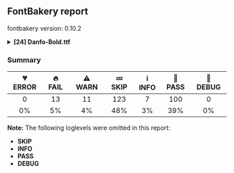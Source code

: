 ## FontBakery report

fontbakery version: 0.10.2

<details><summary><b>[24] Danfo-Bold.ttf</b></summary><div><details><summary>🔥 <b>FAIL:</b> Checking OS/2 fsType does not impose restrictions. (<a href="https://font-bakery.readthedocs.io/en/stable/fontbakery/profiles/googlefonts.html#com.google.fonts/check/fstype">com.google.fonts/check/fstype</a>)</summary><div>


* 🔥 **FAIL** In this font fsType is set to 8 meaning that:
The font may be embedded but must only be installed temporarily on other systems.

No such DRM restrictions can be enabled on the Google Fonts collection, so the fsType field must be set to zero (Installable Embedding) instead. [code: drm]
</div></details><details><summary>🔥 <b>FAIL:</b> Check Google Fonts glyph coverage. (<a href="https://font-bakery.readthedocs.io/en/stable/fontbakery/profiles/googlefonts.html#com.google.fonts/check/glyph_coverage">com.google.fonts/check/glyph_coverage</a>)</summary><div>


* 🔥 **FAIL** Missing required codepoints:

	- 0x0100 (LATIN CAPITAL LETTER A WITH MACRON)


	- 0x0112 (LATIN CAPITAL LETTER E WITH MACRON)


	- 0x012A (LATIN CAPITAL LETTER I WITH MACRON)


	- 0x014C (LATIN CAPITAL LETTER O WITH MACRON)


	- 0x016A (LATIN CAPITAL LETTER U WITH MACRON)


	- 0x0101 (LATIN SMALL LETTER A WITH MACRON)


	- 0x0113 (LATIN SMALL LETTER E WITH MACRON)


	- 0x012B (LATIN SMALL LETTER I WITH MACRON)


	- 0x014D (LATIN SMALL LETTER O WITH MACRON)


	- 0x016B (LATIN SMALL LETTER U WITH MACRON)
 [code: missing-codepoints]
</div></details><details><summary>🔥 <b>FAIL:</b> Check the OS/2 usWeightClass is appropriate for the font's best SubFamily name. (<a href="https://font-bakery.readthedocs.io/en/stable/fontbakery/profiles/googlefonts.html#com.google.fonts/check/usweightclass">com.google.fonts/check/usweightclass</a>)</summary><div>


* 🔥 **FAIL** Best SubFamily name is 'Bold'. Expected OS/2 usWeightClass is 700, got 400. [code: bad-value]
</div></details><details><summary>🔥 <b>FAIL:</b> Check font names are correct (<a href="https://font-bakery.readthedocs.io/en/stable/fontbakery/profiles/googlefonts.html#com.google.fonts/check/font_names">com.google.fonts/check/font_names</a>)</summary><div>


* 🔥 **FAIL** Font names are incorrect:

| nameID | current | expected |
| :--- | :--- | :--- |
| Family Name | **Danfo Bold** | **Danfo** |
| Subfamily Name | **Regular** | **Bold** |
| Full Name | Danfo Bold | Danfo Bold |
| Postscript Name | Danfo-Bold | Danfo-Bold |
| Typographic Family Name | **Danfo** | **N/A** |
| Typographic Subfamily Name | **Bold** | **N/A** | [code: bad-names]
</div></details><details><summary>🔥 <b>FAIL:</b> Check font follows the Google Fonts vertical metric schema (<a href="https://font-bakery.readthedocs.io/en/stable/fontbakery/profiles/googlefonts.html#com.google.fonts/check/vertical_metrics">com.google.fonts/check/vertical_metrics</a>)</summary><div>


* 🔥 **FAIL** OS/2.sTypoLineGap is "200" it should be 0 [code: bad-OS/2.sTypoLineGap]
</div></details><details><summary>🔥 <b>FAIL:</b> Checking OS/2 usWinAscent & usWinDescent. (<a href="https://font-bakery.readthedocs.io/en/stable/fontbakery/profiles/universal.html#com.google.fonts/check/family/win_ascent_and_descent">com.google.fonts/check/family/win_ascent_and_descent</a>)</summary><div>


* 🔥 **FAIL** OS/2.usWinAscent value should be equal or greater than 1194, but got 1100 instead [code: ascent]
* 🔥 **FAIL** OS/2.usWinDescent value should be equal or greater than 917, but got 100 instead [code: descent]
</div></details><details><summary>🔥 <b>FAIL:</b> Checking OS/2 Metrics match hhea Metrics. (<a href="https://font-bakery.readthedocs.io/en/stable/fontbakery/profiles/universal.html#com.google.fonts/check/os2_metrics_match_hhea">com.google.fonts/check/os2_metrics_match_hhea</a>)</summary><div>


* 🔥 **FAIL** OS/2 sTypoAscender (900) and hhea ascent (1100) must be equal. [code: ascender]
</div></details><details><summary>🔥 <b>FAIL:</b> Do we have the latest version of FontBakery installed? (<a href="https://font-bakery.readthedocs.io/en/stable/fontbakery/profiles/universal.html#com.google.fonts/check/fontbakery_version">com.google.fonts/check/fontbakery_version</a>)</summary><div>


* 🔥 **FAIL** Current FontBakery version is 0.10.2, while a newer 0.10.4 is already available. Please upgrade it with 'pip install -U fontbakery' [code: outdated-fontbakery]
</div></details><details><summary>🔥 <b>FAIL:</b> Font contains '.notdef' as its first glyph? (<a href="https://font-bakery.readthedocs.io/en/stable/fontbakery/profiles/universal.html#com.google.fonts/check/mandatory_glyphs">com.google.fonts/check/mandatory_glyphs</a>)</summary><div>


* 🔥 **FAIL** The '.notdef' glyph should contain a drawing, but it is blank. [code: notdef-is-blank]
</div></details><details><summary>🔥 <b>FAIL:</b> Check if each glyph has the recommended amount of contours. (<a href="https://font-bakery.readthedocs.io/en/stable/fontbakery/profiles/universal.html#com.google.fonts/check/contour_count">com.google.fonts/check/contour_count</a>)</summary><div>


* 🔥 **FAIL** The following glyphs have no contours even though they were expected to have some:

	- Glyph name: dollar	Expected: 1, 3 or 5

	- Glyph name: percent	Expected: 5

	- Glyph name: ampersand	Expected: 1, 2 or 3

	- Glyph name: plus	Expected: 1

	- Glyph name: less	Expected: 1

	- Glyph name: equal	Expected: 2

	- Glyph name: greater	Expected: 1

	- Glyph name: at	Expected: 2

	- Glyph name: asciicircum	Expected: 1

	- Glyph name: k	Expected: 1 or 2

	- Glyph name: n	Expected: 1

	- Glyph name: p	Expected: 2

	- Glyph name: q	Expected: 2

	- Glyph name: bar	Expected: 1

	- Glyph name: asciitilde	Expected: 1

	- Glyph name: cent	Expected: 1 or 2

	- Glyph name: sterling	Expected: 1 or 2

	- Glyph name: yen	Expected: 1 or 2

	- Glyph name: section	Expected: 2

	- Glyph name: copyright	Expected: 3

	- Glyph name: registered	Expected: 3 or 4

	- Glyph name: degree	Expected: 2

	- Glyph name: paragraph	Expected: 1, 2 or 3

	- Glyph name: AE	Expected: 2

	- Glyph name: Eth	Expected: 2

	- Glyph name: multiply	Expected: 1

	- Glyph name: Oslash	Expected: 2 or 3

	- Glyph name: Thorn	Expected: 1 or 2

	- Glyph name: germandbls	Expected: 1

	- Glyph name: ae	Expected: 3

	- Glyph name: eth	Expected: 2

	- Glyph name: divide	Expected: 3

	- Glyph name: oslash	Expected: 3

	- Glyph name: thorn	Expected: 2

	- Glyph name: Dcroat	Expected: 2

	- Glyph name: dcroat	Expected: 2

	- Glyph name: Hbar	Expected: 2

	- Glyph name: hbar	Expected: 1

	- Glyph name: Lslash	Expected: 1

	- Glyph name: lslash	Expected: 1

	- Glyph name: Eng	Expected: 1

	- Glyph name: eng	Expected: 1

	- Glyph name: OE	Expected: 2

	- Glyph name: oe	Expected: 3

	- Glyph name: uni0180	Expected: 2

	- Glyph name: uni0181	Expected: 3

	- Glyph name: uni0186	Expected: 1

	- Glyph name: uni0187	Expected: 1

	- Glyph name: uni0188	Expected: 1

	- Glyph name: Dtail	Expected: 2

	- Glyph name: uni018A	Expected: 2

	- Glyph name: uni018E	Expected: 1

	- Glyph name: uni018F	Expected: 2

	- Glyph name: uni0190	Expected: 1

	- Glyph name: uni0191	Expected: 1

	- Glyph name: florin	Expected: 1

	- Glyph name: uni0193	Expected: 1

	- Glyph name: Gammalatin	Expected: 2

	- Glyph name: Iotalatin	Expected: 1

	- Glyph name: uni0197	Expected: 1

	- Glyph name: uni0198	Expected: 1

	- Glyph name: uni0199	Expected: 1

	- Glyph name: uni019A	Expected: 1

	- Glyph name: uni019B	Expected: 1

	- Glyph name: uni019D	Expected: 1

	- Glyph name: uni019E	Expected: 1

	- Glyph name: uni019F	Expected: 3

	- Glyph name: uni01A4	Expected: 2

	- Glyph name: uni01A5	Expected: 2

	- Glyph name: uni01A9	Expected: 1

	- Glyph name: uni01AC	Expected: 1

	- Glyph name: uni01AD	Expected: 1

	- Glyph name: uni01AE	Expected: 1

	- Glyph name: Upsilonlatin	Expected: 1

	- Glyph name: uni01B2	Expected: 1

	- Glyph name: uni01B3	Expected: 1

	- Glyph name: uni01B4	Expected: 1

	- Glyph name: uni01B5	Expected: 1

	- Glyph name: uni01B6	Expected: 1

	- Glyph name: uni01B7	Expected: 1

	- Glyph name: uni01B8	Expected: 1

	- Glyph name: uni01B9	Expected: 1

	- Glyph name: uni01C0	Expected: 1

	- Glyph name: uni01C1	Expected: 2

	- Glyph name: uni01C2	Expected: 1

	- Glyph name: uni01C3	Expected: 2

	- Glyph name: uni01DD	Expected: 2

	- Glyph name: uni01E4	Expected: 1

	- Glyph name: uni01E5	Expected: 2

	- Glyph name: uni0220	Expected: 1

	- Glyph name: uni0222	Expected: 2

	- Glyph name: uni0223	Expected: 2

	- Glyph name: uni0237	Expected: 1

	- Glyph name: uni023A	Expected: 3

	- Glyph name: uni023B	Expected: 2

	- Glyph name: uni023C	Expected: 2

	- Glyph name: uni023D	Expected: 1

	- Glyph name: uni023E	Expected: 2

	- Glyph name: uni0241	Expected: 1

	- Glyph name: uni0242	Expected: 1

	- Glyph name: uni0243	Expected: 3

	- Glyph name: uni0244	Expected: 2

	- Glyph name: uni0245	Expected: 1

	- Glyph name: uni0246	Expected: 3

	- Glyph name: uni0247	Expected: 4

	- Glyph name: uni0248	Expected: 1

	- Glyph name: uni0249	Expected: 2

	- Glyph name: uni024A	Expected: 2

	- Glyph name: uni024B	Expected: 2

	- Glyph name: uni024C	Expected: 2

	- Glyph name: uni024D	Expected: 1

	- Glyph name: uni024E	Expected: 2

	- Glyph name: uni024F	Expected: 2

	- Glyph name: uni0251	Expected: 2

	- Glyph name: uni0259	Expected: 2

	- Glyph name: uni0272	Expected: 1

	- Glyph name: uni0292	Expected: 1

	- Glyph name: uni02BB	Expected: 1

	- Glyph name: uni02BE	Expected: 1

	- Glyph name: uni02BF	Expected: 1

	- Glyph name: uni02CA	Expected: 1

	- Glyph name: uni02CB	Expected: 1

	- Glyph name: hookabovecomb	Expected: 1

	- Glyph name: uni031B	Expected: 1

	- Glyph name: uni1E2A	Expected: 2

	- Glyph name: uni1E2B	Expected: 2

	- Glyph name: uni1E9E	Expected: 1

	- Glyph name: uni207F	Expected: 1

	- Glyph name: Euro	Expected: 1 or 2

	- Glyph name: uni20AD	Expected: 1

	- Glyph name: minus	Expected: 1

	- Glyph name: uniA78B	Expected: 1

	- Glyph name: uniA78C	Expected: 1

	- Glyph name: AE	Expected: 2

	- Glyph name: Dcroat	Expected: 2

	- Glyph name: Eng	Expected: 1

	- Glyph name: Eth	Expected: 2

	- Glyph name: Euro	Expected: 1 or 2

	- Glyph name: Hbar	Expected: 2

	- Glyph name: Lslash	Expected: 1

	- Glyph name: OE	Expected: 2

	- Glyph name: Oslash	Expected: 2 or 3

	- Glyph name: Thorn	Expected: 1 or 2

	- Glyph name: ae	Expected: 3

	- Glyph name: ampersand	Expected: 1, 2 or 3

	- Glyph name: asciicircum	Expected: 1

	- Glyph name: asciitilde	Expected: 1

	- Glyph name: at	Expected: 2

	- Glyph name: bar	Expected: 1

	- Glyph name: cent	Expected: 1 or 2

	- Glyph name: copyright	Expected: 3

	- Glyph name: dcroat	Expected: 2

	- Glyph name: degree	Expected: 2

	- Glyph name: divide	Expected: 3

	- Glyph name: dollar	Expected: 1, 3 or 5

	- Glyph name: eng	Expected: 1

	- Glyph name: equal	Expected: 2

	- Glyph name: eth	Expected: 2

	- Glyph name: germandbls	Expected: 1

	- Glyph name: greater	Expected: 1

	- Glyph name: hbar	Expected: 1

	- Glyph name: k	Expected: 1 or 2

	- Glyph name: less	Expected: 1

	- Glyph name: lslash	Expected: 1

	- Glyph name: minus	Expected: 1

	- Glyph name: multiply	Expected: 1

	- Glyph name: n	Expected: 1

	- Glyph name: oe	Expected: 3

	- Glyph name: oslash	Expected: 3

	- Glyph name: p	Expected: 2

	- Glyph name: paragraph	Expected: 1, 2 or 3

	- Glyph name: percent	Expected: 5

	- Glyph name: plus	Expected: 1

	- Glyph name: q	Expected: 2

	- Glyph name: registered	Expected: 3 or 4

	- Glyph name: section	Expected: 2

	- Glyph name: sterling	Expected: 1 or 2

	- Glyph name: thorn	Expected: 2

	- Glyph name: uni0180	Expected: 2

	- Glyph name: uni0181	Expected: 3

	- Glyph name: uni0186	Expected: 1

	- Glyph name: uni0187	Expected: 1

	- Glyph name: uni0188	Expected: 1

	- Glyph name: uni018A	Expected: 2

	- Glyph name: uni018E	Expected: 1

	- Glyph name: uni018F	Expected: 2

	- Glyph name: uni0190	Expected: 1

	- Glyph name: uni0191	Expected: 1

	- Glyph name: uni0193	Expected: 1

	- Glyph name: uni0197	Expected: 1

	- Glyph name: uni0198	Expected: 1

	- Glyph name: uni0199	Expected: 1

	- Glyph name: uni019A	Expected: 1

	- Glyph name: uni019B	Expected: 1

	- Glyph name: uni019D	Expected: 1

	- Glyph name: uni019E	Expected: 1

	- Glyph name: uni019F	Expected: 3

	- Glyph name: uni01A4	Expected: 2

	- Glyph name: uni01A5	Expected: 2

	- Glyph name: uni01A9	Expected: 1

	- Glyph name: uni01AC	Expected: 1

	- Glyph name: uni01AD	Expected: 1

	- Glyph name: uni01AE	Expected: 1

	- Glyph name: uni01B2	Expected: 1

	- Glyph name: uni01B3	Expected: 1

	- Glyph name: uni01B4	Expected: 1

	- Glyph name: uni01B5	Expected: 1

	- Glyph name: uni01B6	Expected: 1

	- Glyph name: uni01B7	Expected: 1

	- Glyph name: uni01B8	Expected: 1

	- Glyph name: uni01B9	Expected: 1

	- Glyph name: uni01C0	Expected: 1

	- Glyph name: uni01C1	Expected: 2

	- Glyph name: uni01C2	Expected: 1

	- Glyph name: uni01C3	Expected: 2

	- Glyph name: uni01DD	Expected: 2

	- Glyph name: uni01E4	Expected: 1

	- Glyph name: uni01E5	Expected: 2

	- Glyph name: uni0220	Expected: 1

	- Glyph name: uni0222	Expected: 2

	- Glyph name: uni0223	Expected: 2

	- Glyph name: uni0237	Expected: 1

	- Glyph name: uni023A	Expected: 3

	- Glyph name: uni023B	Expected: 2

	- Glyph name: uni023C	Expected: 2

	- Glyph name: uni023D	Expected: 1

	- Glyph name: uni023E	Expected: 2

	- Glyph name: uni0241	Expected: 1

	- Glyph name: uni0242	Expected: 1

	- Glyph name: uni0243	Expected: 3

	- Glyph name: uni0244	Expected: 2

	- Glyph name: uni0245	Expected: 1

	- Glyph name: uni0246	Expected: 3

	- Glyph name: uni0247	Expected: 4

	- Glyph name: uni0248	Expected: 1

	- Glyph name: uni0249	Expected: 2

	- Glyph name: uni024A	Expected: 2

	- Glyph name: uni024B	Expected: 2

	- Glyph name: uni024C	Expected: 2

	- Glyph name: uni024D	Expected: 1

	- Glyph name: uni024E	Expected: 2

	- Glyph name: uni024F	Expected: 2

	- Glyph name: uni0251	Expected: 2

	- Glyph name: uni0259	Expected: 2

	- Glyph name: uni0272	Expected: 1

	- Glyph name: uni0292	Expected: 1

	- Glyph name: uni02BB	Expected: 1

	- Glyph name: uni02BE	Expected: 1

	- Glyph name: uni02BF	Expected: 1

	- Glyph name: uni02CA	Expected: 1

	- Glyph name: uni02CB	Expected: 1

	- Glyph name: uni031B	Expected: 1

	- Glyph name: uni1E2A	Expected: 2

	- Glyph name: uni1E2B	Expected: 2

	- Glyph name: uni1E9E	Expected: 1

	- Glyph name: uni20AD	Expected: 1

	- Glyph name: uniA78B	Expected: 1

	- Glyph name: uniA78C	Expected: 1

	- Glyph name: yen	Expected: 1 or 2
 [code: no-contour]
* ⚠ **WARN** This check inspects the glyph outlines and detects the total number of contours in each of them. The expected values are infered from the typical ammounts of contours observed in a large collection of reference font families. The divergences listed below may simply indicate a significantly different design on some of your glyphs. On the other hand, some of these may flag actual bugs in the font such as glyphs mapped to an incorrect codepoint. Please consider reviewing the design and codepoint assignment of these to make sure they are correct.

The following glyphs do not have the recommended number of contours:

	- Glyph name: b	Contours detected: 3	Expected: 2

	- Glyph name: e	Contours detected: 1	Expected: 2

	- Glyph name: g	Contours detected: 1	Expected: 2 or 3

	- Glyph name: j	Contours detected: 1	Expected: 2

	- Glyph name: r	Contours detected: 2	Expected: 1

	- Glyph name: egrave	Contours detected: 2	Expected: 3

	- Glyph name: eacute	Contours detected: 2	Expected: 3

	- Glyph name: ecircumflex	Contours detected: 2	Expected: 3

	- Glyph name: edieresis	Contours detected: 3	Expected: 4

	- Glyph name: ntilde	Contours detected: 1	Expected: 2

	- Glyph name: aogonek	Contours detected: 3	Expected: 2

	- Glyph name: edotaccent	Contours detected: 2	Expected: 3

	- Glyph name: ecaron	Contours detected: 2	Expected: 3

	- Glyph name: gbreve	Contours detected: 2	Expected: 3 or 4

	- Glyph name: gdotaccent	Contours detected: 2	Expected: 3 or 4

	- Glyph name: uni0123	Contours detected: 2	Expected: 3 or 4

	- Glyph name: uni0137	Contours detected: 1	Expected: 2 or 3

	- Glyph name: nacute	Contours detected: 1	Expected: 2

	- Glyph name: uni0146	Contours detected: 1	Expected: 2

	- Glyph name: ncaron	Contours detected: 1	Expected: 2

	- Glyph name: racute	Contours detected: 3	Expected: 2

	- Glyph name: uni0157	Contours detected: 3	Expected: 2

	- Glyph name: rcaron	Contours detected: 3	Expected: 2

	- Glyph name: Uogonek	Contours detected: 2	Expected: 1

	- Glyph name: uogonek	Contours detected: 2	Expected: 1

	- Glyph name: gcaron	Contours detected: 2	Expected: 3 or 4

	- Glyph name: uni01E9	Contours detected: 1	Expected: 2

	- Glyph name: uni01EA	Contours detected: 3	Expected: 2

	- Glyph name: uni01EB	Contours detected: 3	Expected: 2

	- Glyph name: uni01EC	Contours detected: 4	Expected: 3

	- Glyph name: uni01ED	Contours detected: 4	Expected: 3

	- Glyph name: uni01EE	Contours detected: 1	Expected: 2

	- Glyph name: uni01EF	Contours detected: 1	Expected: 2

	- Glyph name: uni01F5	Contours detected: 2	Expected: 3

	- Glyph name: uni01F9	Contours detected: 1	Expected: 2

	- Glyph name: Oslashacute	Contours detected: 1	Expected: 4

	- Glyph name: oslashacute	Contours detected: 1	Expected: 4

	- Glyph name: uni0205	Contours detected: 3	Expected: 4

	- Glyph name: uni0207	Contours detected: 2	Expected: 3

	- Glyph name: uni0211	Contours detected: 4	Expected: 3

	- Glyph name: uni0213	Contours detected: 3	Expected: 2

	- Glyph name: uni0228	Contours detected: 2	Expected: 1

	- Glyph name: uni1E03	Contours detected: 4	Expected: 3

	- Glyph name: uni1E08	Contours detected: 3	Expected: 2

	- Glyph name: uni1E09	Contours detected: 3	Expected: 2

	- Glyph name: uni1E15	Contours detected: 3	Expected: 4

	- Glyph name: uni1E16	Contours detected: 1	Expected: 3

	- Glyph name: uni1E17	Contours detected: 1	Expected: 4

	- Glyph name: uni1E1C	Contours detected: 3	Expected: 2

	- Glyph name: uni1E21	Contours detected: 2	Expected: 3 or 4

	- Glyph name: uni1E45	Contours detected: 1	Expected: 2

	- Glyph name: uni1E47	Contours detected: 1	Expected: 2

	- Glyph name: nmacronbelow	Contours detected: 1	Expected: 2

	- Glyph name: uni1E52	Contours detected: 3	Expected: 4

	- Glyph name: uni1E53	Contours detected: 2	Expected: 4

	- Glyph name: uni1E57	Contours detected: 1	Expected: 3

	- Glyph name: uni1E5B	Contours detected: 3	Expected: 2

	- Glyph name: uni1E5D	Contours detected: 4	Expected: 3

	- Glyph name: rmacronbelow	Contours detected: 3	Expected: 2

	- Glyph name: uni1EA2	Contours detected: 2	Expected: 3

	- Glyph name: uni1EA3	Contours detected: 2	Expected: 3

	- Glyph name: uni1EA8	Contours detected: 3	Expected: 4

	- Glyph name: uni1EA9	Contours detected: 3	Expected: 4

	- Glyph name: uni1EB2	Contours detected: 3	Expected: 4

	- Glyph name: uni1EB3	Contours detected: 3	Expected: 4

	- Glyph name: uni1EB9	Contours detected: 2	Expected: 3

	- Glyph name: uni1EBA	Contours detected: 1	Expected: 2

	- Glyph name: uni1EBB	Contours detected: 1	Expected: 3

	- Glyph name: uni1EBD	Contours detected: 2	Expected: 3

	- Glyph name: uni1EBF	Contours detected: 3	Expected: 4

	- Glyph name: uni1EC1	Contours detected: 3	Expected: 4

	- Glyph name: uni1EC2	Contours detected: 2	Expected: 3

	- Glyph name: uni1EC3	Contours detected: 2	Expected: 4

	- Glyph name: uni1EC5	Contours detected: 3	Expected: 4

	- Glyph name: uni1EC7	Contours detected: 3	Expected: 4

	- Glyph name: uni1EC8	Contours detected: 1	Expected: 2

	- Glyph name: uni1EC9	Contours detected: 1	Expected: 2

	- Glyph name: uni1ECE	Contours detected: 2	Expected: 3

	- Glyph name: uni1ECF	Contours detected: 2	Expected: 3

	- Glyph name: uni1ED4	Contours detected: 3	Expected: 4

	- Glyph name: uni1ED5	Contours detected: 3	Expected: 4

	- Glyph name: uni1EDE	Contours detected: 2	Expected: 3 or 4

	- Glyph name: uni1EDF	Contours detected: 2	Expected: 3

	- Glyph name: uni1EE6	Contours detected: 1	Expected: 2

	- Glyph name: uni1EE7	Contours detected: 1	Expected: 2

	- Glyph name: uni1EEC	Contours detected: 1	Expected: 2

	- Glyph name: uni1EED	Contours detected: 1	Expected: 2

	- Glyph name: uni1EF6	Contours detected: 1	Expected: 2

	- Glyph name: uni1EF7	Contours detected: 1	Expected: 2

	- Glyph name: Oslashacute	Contours detected: 1	Expected: 4

	- Glyph name: Uogonek	Contours detected: 2	Expected: 1

	- Glyph name: aogonek	Contours detected: 3	Expected: 2

	- Glyph name: b	Contours detected: 3	Expected: 2

	- Glyph name: e	Contours detected: 1	Expected: 2

	- Glyph name: eacute	Contours detected: 2	Expected: 3

	- Glyph name: ecaron	Contours detected: 2	Expected: 3

	- Glyph name: ecircumflex	Contours detected: 2	Expected: 3

	- Glyph name: edieresis	Contours detected: 3	Expected: 4

	- Glyph name: edotaccent	Contours detected: 2	Expected: 3

	- Glyph name: egrave	Contours detected: 2	Expected: 3

	- Glyph name: g	Contours detected: 1	Expected: 2 or 3

	- Glyph name: gbreve	Contours detected: 2	Expected: 3 or 4

	- Glyph name: gcaron	Contours detected: 2	Expected: 3 or 4

	- Glyph name: gdotaccent	Contours detected: 2	Expected: 3 or 4

	- Glyph name: j	Contours detected: 1	Expected: 2

	- Glyph name: nacute	Contours detected: 1	Expected: 2

	- Glyph name: ncaron	Contours detected: 1	Expected: 2

	- Glyph name: ntilde	Contours detected: 1	Expected: 2

	- Glyph name: oslashacute	Contours detected: 1	Expected: 4

	- Glyph name: r	Contours detected: 2	Expected: 1

	- Glyph name: racute	Contours detected: 3	Expected: 2

	- Glyph name: rcaron	Contours detected: 3	Expected: 2

	- Glyph name: uni0123	Contours detected: 2	Expected: 3 or 4

	- Glyph name: uni0137	Contours detected: 1	Expected: 2 or 3

	- Glyph name: uni0146	Contours detected: 1	Expected: 2

	- Glyph name: uni0157	Contours detected: 3	Expected: 2

	- Glyph name: uni01E9	Contours detected: 1	Expected: 2

	- Glyph name: uni01EC	Contours detected: 4	Expected: 3

	- Glyph name: uni01ED	Contours detected: 4	Expected: 3

	- Glyph name: uni01EE	Contours detected: 1	Expected: 2

	- Glyph name: uni01EF	Contours detected: 1	Expected: 2

	- Glyph name: uni01F9	Contours detected: 1	Expected: 2

	- Glyph name: uni0228	Contours detected: 2	Expected: 1

	- Glyph name: uni1E03	Contours detected: 4	Expected: 3

	- Glyph name: uni1E08	Contours detected: 3	Expected: 2

	- Glyph name: uni1E09	Contours detected: 3	Expected: 2

	- Glyph name: uni1E15	Contours detected: 3	Expected: 4

	- Glyph name: uni1E16	Contours detected: 1	Expected: 3

	- Glyph name: uni1E17	Contours detected: 1	Expected: 4

	- Glyph name: uni1E1C	Contours detected: 3	Expected: 2

	- Glyph name: uni1E21	Contours detected: 2	Expected: 3 or 4

	- Glyph name: uni1E45	Contours detected: 1	Expected: 2

	- Glyph name: uni1E47	Contours detected: 1	Expected: 2

	- Glyph name: uni1E52	Contours detected: 3	Expected: 4

	- Glyph name: uni1E53	Contours detected: 2	Expected: 4

	- Glyph name: uni1E57	Contours detected: 1	Expected: 3

	- Glyph name: uni1E5B	Contours detected: 3	Expected: 2

	- Glyph name: uni1E5D	Contours detected: 4	Expected: 3

	- Glyph name: uni1EA2	Contours detected: 2	Expected: 3

	- Glyph name: uni1EA3	Contours detected: 2	Expected: 3

	- Glyph name: uni1EA8	Contours detected: 3	Expected: 4

	- Glyph name: uni1EA9	Contours detected: 3	Expected: 4

	- Glyph name: uni1EB2	Contours detected: 3	Expected: 4

	- Glyph name: uni1EB3	Contours detected: 3	Expected: 4

	- Glyph name: uni1EB9	Contours detected: 2	Expected: 3

	- Glyph name: uni1EBA	Contours detected: 1	Expected: 2

	- Glyph name: uni1EBB	Contours detected: 1	Expected: 3

	- Glyph name: uni1EBD	Contours detected: 2	Expected: 3

	- Glyph name: uni1EBF	Contours detected: 3	Expected: 4

	- Glyph name: uni1EC1	Contours detected: 3	Expected: 4

	- Glyph name: uni1EC2	Contours detected: 2	Expected: 3

	- Glyph name: uni1EC3	Contours detected: 2	Expected: 4

	- Glyph name: uni1EC5	Contours detected: 3	Expected: 4

	- Glyph name: uni1EC7	Contours detected: 3	Expected: 4

	- Glyph name: uni1EC8	Contours detected: 1	Expected: 2

	- Glyph name: uni1EC9	Contours detected: 1	Expected: 2

	- Glyph name: uni1ECE	Contours detected: 2	Expected: 3

	- Glyph name: uni1ECF	Contours detected: 2	Expected: 3

	- Glyph name: uni1ED4	Contours detected: 3	Expected: 4

	- Glyph name: uni1ED5	Contours detected: 3	Expected: 4

	- Glyph name: uni1EDE	Contours detected: 2	Expected: 3 or 4

	- Glyph name: uni1EDF	Contours detected: 2	Expected: 3

	- Glyph name: uni1EE6	Contours detected: 1	Expected: 2

	- Glyph name: uni1EE7	Contours detected: 1	Expected: 2

	- Glyph name: uni1EEC	Contours detected: 1	Expected: 2

	- Glyph name: uni1EED	Contours detected: 1	Expected: 2

	- Glyph name: uni1EF6	Contours detected: 1	Expected: 2

	- Glyph name: uni1EF7	Contours detected: 1	Expected: 2

	- Glyph name: uogonek	Contours detected: 2	Expected: 1
 [code: contour-count]
</div></details><details><summary>🔥 <b>FAIL:</b> Checking head.macStyle value. (<a href="https://font-bakery.readthedocs.io/en/stable/fontbakery/profiles/head.html#com.google.fonts/check/mac_style">com.google.fonts/check/mac_style</a>)</summary><div>


* 🔥 **FAIL** head macStyle BOLD bit should be set. [code: bad-BOLD]
</div></details><details><summary>🔥 <b>FAIL:</b> Checking OS/2 fsSelection value. (<a href="https://font-bakery.readthedocs.io/en/stable/fontbakery/profiles/os2.html#com.google.fonts/check/fsselection">com.google.fonts/check/fsselection</a>)</summary><div>


* 🔥 **FAIL** OS/2 fsSelection REGULAR bit should be unset. [code: bad-REGULAR]
* 🔥 **FAIL** OS/2 fsSelection BOLD bit should be set. [code: bad-BOLD]
</div></details><details><summary>🔥 <b>FAIL:</b> Check glyphs do not have duplicate components which have the same x,y coordinates. (<a href="https://font-bakery.readthedocs.io/en/stable/fontbakery/profiles/glyf.html#com.google.fonts/check/glyf_non_transformed_duplicate_components">com.google.fonts/check/glyf_non_transformed_duplicate_components</a>)</summary><div>


* 🔥 **FAIL** The following glyphs have duplicate components which have the same x,y coordinates:
	* {'glyph': 'ellipsis', 'component': 'period', 'x': 0, 'y': 0}
	* {'glyph': 'ellipsis', 'component': 'period', 'x': 0, 'y': 0}
	* {'glyph': 'quotedblbase', 'component': 'comma', 'x': 0, 'y': 0}
	* {'glyph': 'quotedblright', 'component': 'quoteright', 'x': 0, 'y': 0} and {'glyph': 'guillemotleft', 'component': 'guilsinglleft', 'x': 0, 'y': 0} [code: found-duplicates]
</div></details><details><summary>⚠ <b>WARN:</b> Checking OS/2 achVendID. (<a href="https://font-bakery.readthedocs.io/en/stable/fontbakery/profiles/googlefonts.html#com.google.fonts/check/vendor_id">com.google.fonts/check/vendor_id</a>)</summary><div>


* ⚠ **WARN** OS/2 VendorID value 'NONE' is not yet recognized. If you registered it recently, then it's safe to ignore this warning message. Otherwise, you should set it to your own unique 4 character code, and register it with Microsoft at https://www.microsoft.com/typography/links/vendorlist.aspx
 [code: unknown]
</div></details><details><summary>⚠ <b>WARN:</b> Check for codepoints not covered by METADATA subsets. (<a href="https://font-bakery.readthedocs.io/en/stable/fontbakery/profiles/googlefonts.html#com.google.fonts/check/metadata/unreachable_subsetting">com.google.fonts/check/metadata/unreachable_subsetting</a>)</summary><div>


* ⚠ **WARN** The following codepoints supported by the font are not covered by
    any subsets defined in the font's metadata file, and will never
    be served. You can solve this by either manually adding additional
    subset declarations to METADATA.pb, or by editing the glyphset
    definitions.

 * U+02B0 MODIFIER LETTER SMALL H: not included in any glyphset definition
 * U+02B7 MODIFIER LETTER SMALL W: not included in any glyphset definition
 * U+02BE MODIFIER LETTER RIGHT HALF RING: not included in any glyphset definition
 * U+02BF MODIFIER LETTER LEFT HALF RING: not included in any glyphset definition
 * U+02C0 MODIFIER LETTER GLOTTAL STOP: not included in any glyphset definition
 * U+02C7 CARON: try adding one of: yi, canadian-aboriginal, tifinagh
 * U+02CA MODIFIER LETTER ACUTE ACCENT: not included in any glyphset definition
 * U+02CB MODIFIER LETTER GRAVE ACCENT: not included in any glyphset definition
 * U+02D7 MODIFIER LETTER MINUS SIGN: not included in any glyphset definition
 * U+02D8 BREVE: try adding one of: canadian-aboriginal, yi
 * U+02D9 DOT ABOVE: try adding one of: canadian-aboriginal, yi
 * U+02DB OGONEK: try adding one of: canadian-aboriginal, yi
 * U+02DD DOUBLE ACUTE ACCENT: not included in any glyphset definition
 * U+02EE MODIFIER LETTER DOUBLE APOSTROPHE: not included in any glyphset definition
 * U+0302 COMBINING CIRCUMFLEX ACCENT: try adding one of: math, tifinagh, coptic, cherokee
 * U+0306 COMBINING BREVE: try adding one of: old-permic, tifinagh
 * U+0307 COMBINING DOT ABOVE: try adding one of: canadian-aboriginal, malayalam, tifinagh, math, old-permic, coptic, tai-le, syriac
 * U+030A COMBINING RING ABOVE: try adding syriac
 * U+030B COMBINING DOUBLE ACUTE ACCENT: try adding one of: osage, cherokee
 * U+030C COMBINING CARON: try adding one of: tai-le, cherokee
 * U+030D COMBINING VERTICAL LINE ABOVE: not included in any glyphset definition
 * U+030F COMBINING DOUBLE GRAVE ACCENT: not included in any glyphset definition
 * U+0310 COMBINING CANDRABINDU: not included in any glyphset definition
 * U+0311 COMBINING INVERTED BREVE: try adding coptic
 * U+0312 COMBINING TURNED COMMA ABOVE: not included in any glyphset definition
 * U+0313 COMBINING COMMA ABOVE: try adding old-permic
 * U+031B COMBINING HORN: not included in any glyphset definition
 * U+0325 COMBINING RING BELOW: try adding syriac
 * U+0326 COMBINING COMMA BELOW: not included in any glyphset definition
 * U+0327 COMBINING CEDILLA: not included in any glyphset definition
 * U+0328 COMBINING OGONEK: not included in any glyphset definition
 * U+032D COMBINING CIRCUMFLEX ACCENT BELOW: try adding syriac
 * U+032F COMBINING INVERTED BREVE BELOW: not included in any glyphset definition
 * U+0330 COMBINING TILDE BELOW: try adding one of: math, syriac, cherokee
 * U+0331 COMBINING MACRON BELOW: try adding one of: tifinagh, caucasian-albanian, gothic, cherokee, syriac
 * U+0332 COMBINING LOW LINE: not included in any glyphset definition
 * U+0334 COMBINING TILDE OVERLAY: not included in any glyphset definition
 * U+0358 COMBINING DOT ABOVE RIGHT: try adding osage
 * U+1D58 MODIFIER LETTER SMALL U: not included in any glyphset definition
 * U+1D5B MODIFIER LETTER SMALL V: not included in any glyphset definition
 * U+1D7D LATIN SMALL LETTER P WITH STROKE: not included in any glyphset definition
 * U+1DBB MODIFIER LETTER SMALL Z: not included in any glyphset definition
 * U+1DC4 COMBINING MACRON-ACUTE: not included in any glyphset definition
 * U+1DC5 COMBINING GRAVE-MACRON: not included in any glyphset definition
 * U+1DC6 COMBINING MACRON-GRAVE: not included in any glyphset definition
 * U+1DC7 COMBINING ACUTE-MACRON: not included in any glyphset definition
 * U+1DCA COMBINING LATIN SMALL LETTER R BELOW: not included in any glyphset definition
 * U+207F SUPERSCRIPT LATIN SMALL LETTER N: not included in any glyphset definition
 * U+AB53 LATIN SMALL LETTER CHI: not included in any glyphset definition

Or you can add the above codepoints to one of the subsets supported by the font: `latin`, `latin-ext`, `vietnamese` [code: unreachable-subsetting]
</div></details><details><summary>⚠ <b>WARN:</b> Ensure fonts have ScriptLangTags declared on the 'meta' table. (<a href="https://font-bakery.readthedocs.io/en/stable/fontbakery/profiles/googlefonts.html#com.google.fonts/check/meta/script_lang_tags">com.google.fonts/check/meta/script_lang_tags</a>)</summary><div>


* ⚠ **WARN** This font file does not have a 'meta' table. [code: lacks-meta-table]
</div></details><details><summary>⚠ <b>WARN:</b> Check font contains no unreachable glyphs (<a href="https://font-bakery.readthedocs.io/en/stable/fontbakery/profiles/universal.html#com.google.fonts/check/unreachable_glyphs">com.google.fonts/check/unreachable_glyphs</a>)</summary><div>


* ⚠ **WARN** The following glyphs could not be reached by codepoint or substitution rules:

	- J.ss01

	- N.ss02

	- R.ss01

	- U.ss01

	- V.ss01

	- X.ss01

	- Y.ss01

	- Y.ss02

	- comma.ss01

	- cutdetail.part

	- four.ss01

	- four.ss02

	- i.loclTRK

	- one.ss01

	- periodcentered.loclCAT

	- periodcentered.loclCAT.case

	- pixel

	- uni03000304

	- uni03010304

	- uni03040300

	- zero.ss01
 [code: unreachable-glyphs]
</div></details><details><summary>⚠ <b>WARN:</b> Checking Vertical Metric Linegaps. (<a href="https://font-bakery.readthedocs.io/en/stable/fontbakery/profiles/universal.html#com.google.fonts/check/linegaps">com.google.fonts/check/linegaps</a>)</summary><div>


* ⚠ **WARN** OS/2 sTypoLineGap is not equal to 0. [code: OS/2]
</div></details><details><summary>⚠ <b>WARN:</b> Checking post.italicAngle value. (derived from com.google.fonts/check/italic_angle) (<a href="https://font-bakery.readthedocs.io/en/stable/fontbakery/profiles/post.html#com.google.fonts/check/italic_angle">com.google.fonts/check/italic_angle</a>)</summary><div>


* ⚠ **WARN** The following glyphs were present but did not contain any outlines: bar [code: empty-glyphs]
</div></details><details><summary>⚠ <b>WARN:</b> Does GPOS table have kerning information? This check skips monospaced fonts as defined by post.isFixedPitch value (<a href="https://font-bakery.readthedocs.io/en/stable/fontbakery/profiles/gpos.html#com.google.fonts/check/gpos_kerning_info">com.google.fonts/check/gpos_kerning_info</a>)</summary><div>


* ⚠ **WARN** GPOS table lacks kerning information. [code: lacks-kern-info]
</div></details><details><summary>⚠ <b>WARN:</b> Do outlines contain any jaggy segments? (<a href="https://font-bakery.readthedocs.io/en/stable/fontbakery/profiles/<Section: Outline Correctness Checks>.html#com.google.fonts/check/outline_jaggy_segments">com.google.fonts/check/outline_jaggy_segments</a>)</summary><div>


* ⚠ **WARN** The following glyphs have jaggy segments:

	* B (U+0042): B<<598.0,573.0>-<581.0,547.0>-<533.0,544.0>>/B<<533.0,544.0>-<601.0,544.0>-<629.0,501.5>> = 3.576334374997269

	* Bmacronbelow (U+1E06): B<<598.0,573.0>-<581.0,547.0>-<533.0,544.0>>/B<<533.0,544.0>-<601.0,544.0>-<629.0,501.5>> = 3.576334374997269

	* b (U+0062): B<<598.0,573.0>-<581.0,547.0>-<533.0,544.0>>/B<<533.0,544.0>-<601.0,544.0>-<629.0,501.5>> = 3.576334374997269

	* bmacronbelow (U+1E07): B<<598.0,573.0>-<581.0,547.0>-<533.0,544.0>>/B<<533.0,544.0>-<601.0,544.0>-<629.0,501.5>> = 3.576334374997269

	* three (U+0033): B<<466.5,544.5>-<441.0,533.0>-<414.0,531.0>>/B<<414.0,531.0>-<433.0,530.0>-<459.0,523.5>> = 7.249182303242161

	* uni1E02 (U+1E02): B<<598.0,573.0>-<581.0,547.0>-<533.0,544.0>>/B<<533.0,544.0>-<601.0,544.0>-<629.0,501.5>> = 3.576334374997269

	* uni1E03 (U+1E03): B<<598.0,573.0>-<581.0,547.0>-<533.0,544.0>>/B<<533.0,544.0>-<601.0,544.0>-<629.0,501.5>> = 3.576334374997269

	* uni1E04 (U+1E04): B<<598.0,573.0>-<581.0,547.0>-<533.0,544.0>>/B<<533.0,544.0>-<601.0,544.0>-<629.0,501.5>> = 3.576334374997269

	* uni1E05 (U+1E05): B<<598.0,573.0>-<581.0,547.0>-<533.0,544.0>>/B<<533.0,544.0>-<601.0,544.0>-<629.0,501.5>> = 3.576334374997269 [code: found-jaggy-segments]
</div></details><details><summary>⚠ <b>WARN:</b> Do outlines contain any semi-vertical or semi-horizontal lines? (<a href="https://font-bakery.readthedocs.io/en/stable/fontbakery/profiles/<Section: Outline Correctness Checks>.html#com.google.fonts/check/outline_semi_vertical">com.google.fonts/check/outline_semi_vertical</a>)</summary><div>


* ⚠ **WARN** The following glyphs have semi-vertical/semi-horizontal lines:

	* A (U+0041): L<<316.0,434.0>--<314.0,0.0>>

	* Aacute (U+00C1): L<<316.0,434.0>--<314.0,0.0>>

	* Abreve (U+0102): L<<316.0,434.0>--<314.0,0.0>>

	* Acircumflex (U+00C2): L<<316.0,434.0>--<314.0,0.0>>

	* Adieresis (U+00C4): L<<316.0,434.0>--<314.0,0.0>>

	* Agrave (U+00C0): L<<316.0,434.0>--<314.0,0.0>>

	* Aogonek (U+0104): L<<316.0,434.0>--<314.0,0.0>>

	* Aring (U+00C5): L<<316.0,434.0>--<314.0,0.0>>

	* Atilde (U+00C3): L<<316.0,434.0>--<314.0,0.0>>

	* B (U+0042): L<<400.0,512.0>--<273.0,513.0>>

	* B (U+0042): L<<472.0,1.0>--<46.0,0.0>>

	* Bmacronbelow (U+1E06): L<<400.0,512.0>--<273.0,513.0>>

	* Bmacronbelow (U+1E06): L<<472.0,1.0>--<46.0,0.0>>

	* D (U+0044): L<<47.0,0.0>--<46.0,437.0>>

	* Dcaron (U+010E): L<<47.0,0.0>--<46.0,437.0>>

	* Dmacronbelow (U+1E0E): L<<47.0,0.0>--<46.0,437.0>>

	* E (U+0045): L<<549.0,497.0>--<552.0,0.0>>

	* Eacute (U+00C9): L<<549.0,497.0>--<552.0,0.0>>

	* Ecaron (U+011A): L<<549.0,497.0>--<552.0,0.0>>

	* Ecircumflex (U+00CA): L<<549.0,497.0>--<552.0,0.0>>

	* Edieresis (U+00CB): L<<549.0,497.0>--<552.0,0.0>>

	* Edotaccent (U+0116): L<<549.0,497.0>--<552.0,0.0>>

	* Egrave (U+00C8): L<<549.0,497.0>--<552.0,0.0>>

	* Eogonek (U+0118): L<<549.0,497.0>--<552.0,0.0>>

	* F (U+0046): L<<414.0,433.0>--<417.0,0.0>>

	* G (U+0047): L<<441.0,497.0>--<629.0,498.0>>

	* Gbreve (U+011E): L<<441.0,497.0>--<629.0,498.0>>

	* Gcaron (U+01E6): L<<441.0,497.0>--<629.0,498.0>>

	* Gdotaccent (U+0120): L<<441.0,497.0>--<629.0,498.0>>

	* P (U+0050): L<<431.0,490.0>--<273.0,489.0>>

	* R (U+0052): L<<396.0,119.0>--<395.0,434.0>>

	* Racute (U+0154): L<<396.0,119.0>--<395.0,434.0>>

	* Rcaron (U+0158): L<<396.0,119.0>--<395.0,434.0>>

	* Rmacronbelow (U+1E5E): L<<396.0,119.0>--<395.0,434.0>>

	* T (U+0054): L<<481.0,434.0>--<482.0,-2.0>>

	* T (U+0054): L<<482.0,-2.0>--<87.0,0.0>>

	* Tcaron (U+0164): L<<481.0,434.0>--<482.0,-2.0>>

	* Tcaron (U+0164): L<<482.0,-2.0>--<87.0,0.0>>

	* Tmacronbelow (U+1E6E): L<<481.0,434.0>--<482.0,-2.0>>

	* Tmacronbelow (U+1E6E): L<<482.0,-2.0>--<87.0,0.0>>

	* Z (U+005A): L<<214.0,439.0>--<399.0,440.0>>

	* Zacute (U+0179): L<<214.0,439.0>--<399.0,440.0>>

	* Zcaron (U+017D): L<<214.0,439.0>--<399.0,440.0>>

	* Zdotaccent (U+017B): L<<214.0,439.0>--<399.0,440.0>>

	* Zmacronbelow (U+1E94): L<<214.0,439.0>--<399.0,440.0>>

	* a (U+0061): L<<316.0,434.0>--<314.0,0.0>>

	* aacute (U+00E1): L<<316.0,434.0>--<314.0,0.0>>

	* abreve (U+0103): L<<316.0,434.0>--<314.0,0.0>>

	* acircumflex (U+00E2): L<<316.0,434.0>--<314.0,0.0>>

	* adieresis (U+00E4): L<<316.0,434.0>--<314.0,0.0>>

	* agrave (U+00E0): L<<316.0,434.0>--<314.0,0.0>>

	* aogonek (U+0105): L<<316.0,434.0>--<314.0,0.0>>

	* aring (U+00E5): L<<316.0,434.0>--<314.0,0.0>>

	* atilde (U+00E3): L<<316.0,434.0>--<314.0,0.0>>

	* b (U+0062): L<<400.0,512.0>--<273.0,513.0>>

	* b (U+0062): L<<472.0,1.0>--<46.0,0.0>>

	* bmacronbelow (U+1E07): L<<400.0,512.0>--<273.0,513.0>>

	* bmacronbelow (U+1E07): L<<472.0,1.0>--<46.0,0.0>>

	* bracketleft (U+005B): L<<152.0,735.0>--<150.0,20.0>>

	* bracketleft (U+005B): L<<24.0,-76.0>--<27.0,816.0>>

	* bracketleft (U+005B): L<<384.0,-77.0>--<24.0,-76.0>>

	* bracketright (U+005D): L<<24.0,820.0>--<384.0,819.0>>

	* bracketright (U+005D): L<<256.0,8.0>--<258.0,723.0>>

	* bracketright (U+005D): L<<384.0,819.0>--<381.0,-73.0>>

	* d (U+0064): L<<47.0,0.0>--<46.0,437.0>>

	* dcaron (U+010F): L<<47.0,0.0>--<46.0,437.0>>

	* dmacronbelow (U+1E0F): L<<47.0,0.0>--<46.0,437.0>>

	* e (U+0065): L<<549.0,497.0>--<552.0,0.0>>

	* eacute (U+00E9): L<<549.0,497.0>--<552.0,0.0>>

	* ecaron (U+011B): L<<549.0,497.0>--<552.0,0.0>>

	* ecircumflex (U+00EA): L<<549.0,497.0>--<552.0,0.0>>

	* edieresis (U+00EB): L<<549.0,497.0>--<552.0,0.0>>

	* edotaccent (U+0117): L<<549.0,497.0>--<552.0,0.0>>

	* egrave (U+00E8): L<<549.0,497.0>--<552.0,0.0>>

	* eogonek (U+0119): L<<549.0,497.0>--<552.0,0.0>>

	* f (U+0066): L<<414.0,433.0>--<417.0,0.0>>

	* g (U+0067): L<<441.0,497.0>--<629.0,498.0>>

	* gbreve (U+011F): L<<441.0,497.0>--<629.0,498.0>>

	* gcaron (U+01E7): L<<441.0,497.0>--<629.0,498.0>>

	* gdotaccent (U+0121): L<<441.0,497.0>--<629.0,498.0>>

	* macron (U+00AF): L<<25.0,678.0>--<325.0,679.0>>

	* ordfeminine (U+00AA): L<<316.0,434.0>--<314.0,0.0>>

	* r (U+0072): L<<396.0,119.0>--<395.0,434.0>>

	* racute (U+0155): L<<396.0,119.0>--<395.0,434.0>>

	* rcaron (U+0159): L<<396.0,119.0>--<395.0,434.0>>

	* rmacronbelow (U+1E5F): L<<396.0,119.0>--<395.0,434.0>>

	* six (U+0036): L<<32.0,131.0>--<33.0,551.0>>

	* t (U+0074): L<<481.0,434.0>--<482.0,-2.0>>

	* t (U+0074): L<<482.0,-2.0>--<87.0,0.0>>

	* tcaron (U+0165): L<<481.0,434.0>--<482.0,-2.0>>

	* tcaron (U+0165): L<<482.0,-2.0>--<87.0,0.0>>

	* tmacronbelow (U+1E6F): L<<481.0,434.0>--<482.0,-2.0>>

	* tmacronbelow (U+1E6F): L<<482.0,-2.0>--<87.0,0.0>>

	* trademark (U+2122): L<<481.0,434.0>--<482.0,-2.0>>

	* trademark (U+2122): L<<482.0,-2.0>--<87.0,0.0>>

	* two (U+0032): L<<541.0,-1.0>--<24.0,0.0>>

	* two (U+0032): L<<543.0,498.0>--<541.0,-1.0>>

	* uni0122 (U+0122): L<<441.0,497.0>--<629.0,498.0>>

	* uni0123 (U+0123): L<<441.0,497.0>--<629.0,498.0>>

	* uni0156 (U+0156): L<<396.0,119.0>--<395.0,434.0>>

	* uni0157 (U+0157): L<<396.0,119.0>--<395.0,434.0>>

	* uni01CD (U+01CD): L<<316.0,434.0>--<314.0,0.0>>

	* uni01CE (U+01CE): L<<316.0,434.0>--<314.0,0.0>>

	* uni01D5 (U+01D5): L<<-149.0,77.0>--<151.0,78.0>>

	* uni01D6 (U+01D6): L<<47.0,77.0>--<347.0,78.0>>

	* uni01DE (U+01DE): L<<316.0,434.0>--<314.0,0.0>>

	* uni01DE (U+01DE): L<<74.0,77.0>--<374.0,78.0>>

	* uni01DF (U+01DF): L<<316.0,434.0>--<314.0,0.0>>

	* uni01DF (U+01DF): L<<84.0,77.0>--<384.0,78.0>>

	* uni01E0 (U+01E0): L<<316.0,434.0>--<314.0,0.0>>

	* uni01E0 (U+01E0): L<<75.0,77.0>--<375.0,78.0>>

	* uni01E1 (U+01E1): L<<316.0,434.0>--<314.0,0.0>>

	* uni01E1 (U+01E1): L<<85.0,77.0>--<385.0,78.0>>

	* uni01EC (U+01EC): L<<190.0,793.0>--<490.0,794.0>>

	* uni01ED (U+01ED): L<<208.0,793.0>--<508.0,794.0>>

	* uni01F4 (U+01F4): L<<441.0,497.0>--<629.0,498.0>>

	* uni01F5 (U+01F5): L<<441.0,497.0>--<629.0,498.0>>

	* uni0200 (U+0200): L<<316.0,434.0>--<314.0,0.0>>

	* uni0201 (U+0201): L<<316.0,434.0>--<314.0,0.0>>

	* uni0202 (U+0202): L<<316.0,434.0>--<314.0,0.0>>

	* uni0203 (U+0203): L<<316.0,434.0>--<314.0,0.0>>

	* uni0204 (U+0204): L<<549.0,497.0>--<552.0,0.0>>

	* uni0205 (U+0205): L<<549.0,497.0>--<552.0,0.0>>

	* uni0206 (U+0206): L<<549.0,497.0>--<552.0,0.0>>

	* uni0207 (U+0207): L<<549.0,497.0>--<552.0,0.0>>

	* uni0210 (U+0210): L<<396.0,119.0>--<395.0,434.0>>

	* uni0211 (U+0211): L<<396.0,119.0>--<395.0,434.0>>

	* uni0212 (U+0212): L<<396.0,119.0>--<395.0,434.0>>

	* uni0213 (U+0213): L<<396.0,119.0>--<395.0,434.0>>

	* uni021A (U+021A): L<<481.0,434.0>--<482.0,-2.0>>

	* uni021A (U+021A): L<<482.0,-2.0>--<87.0,0.0>>

	* uni021B (U+021B): L<<481.0,434.0>--<482.0,-2.0>>

	* uni021B (U+021B): L<<482.0,-2.0>--<87.0,0.0>>

	* uni0226 (U+0226): L<<316.0,434.0>--<314.0,0.0>>

	* uni0227 (U+0227): L<<316.0,434.0>--<314.0,0.0>>

	* uni0228 (U+0228): L<<549.0,497.0>--<552.0,0.0>>

	* uni0229 (U+0229): L<<549.0,497.0>--<552.0,0.0>>

	* uni022A (U+022A): L<<68.0,77.0>--<368.0,78.0>>

	* uni022B (U+022B): L<<86.0,77.0>--<386.0,78.0>>

	* uni022C (U+022C): L<<193.0,935.0>--<493.0,936.0>>

	* uni022D (U+022D): L<<211.0,935.0>--<511.0,936.0>>

	* uni0230 (U+0230): L<<69.0,77.0>--<369.0,78.0>>

	* uni0231 (U+0231): L<<87.0,77.0>--<387.0,78.0>>

	* uni0232 (U+0232): L<<25.0,678.0>--<325.0,679.0>>

	* uni0233 (U+0233): L<<182.0,793.0>--<482.0,794.0>>

	* uni0304 (U+0304): L<<25.0,678.0>--<325.0,679.0>>

	* uni1DBB (U+1DBB): L<<214.0,439.0>--<399.0,440.0>>

	* uni1E00 (U+1E00): L<<316.0,434.0>--<314.0,0.0>>

	* uni1E01 (U+1E01): L<<316.0,434.0>--<314.0,0.0>>

	* uni1E02 (U+1E02): L<<400.0,512.0>--<273.0,513.0>>

	* uni1E02 (U+1E02): L<<472.0,1.0>--<46.0,0.0>>

	* uni1E03 (U+1E03): L<<400.0,512.0>--<273.0,513.0>>

	* uni1E03 (U+1E03): L<<472.0,1.0>--<46.0,0.0>>

	* uni1E04 (U+1E04): L<<400.0,512.0>--<273.0,513.0>>

	* uni1E04 (U+1E04): L<<472.0,1.0>--<46.0,0.0>>

	* uni1E05 (U+1E05): L<<400.0,512.0>--<273.0,513.0>>

	* uni1E05 (U+1E05): L<<472.0,1.0>--<46.0,0.0>>

	* uni1E0A (U+1E0A): L<<47.0,0.0>--<46.0,437.0>>

	* uni1E0B (U+1E0B): L<<47.0,0.0>--<46.0,437.0>>

	* uni1E0C (U+1E0C): L<<47.0,0.0>--<46.0,437.0>>

	* uni1E0D (U+1E0D): L<<47.0,0.0>--<46.0,437.0>>

	* uni1E10 (U+1E10): L<<47.0,0.0>--<46.0,437.0>>

	* uni1E11 (U+1E11): L<<47.0,0.0>--<46.0,437.0>>

	* uni1E12 (U+1E12): L<<47.0,0.0>--<46.0,437.0>>

	* uni1E13 (U+1E13): L<<47.0,0.0>--<46.0,437.0>>

	* uni1E14 (U+1E14): L<<357.0,494.0>--<657.0,495.0>>

	* uni1E14 (U+1E14): L<<549.0,497.0>--<552.0,0.0>>

	* uni1E15 (U+1E15): L<<346.0,494.0>--<646.0,495.0>>

	* uni1E15 (U+1E15): L<<549.0,497.0>--<552.0,0.0>>

	* uni1E16 (U+1E16): L<<549.0,439.0>--<552.0,0.0>>

	* uni1E17 (U+1E17): L<<549.0,439.0>--<552.0,0.0>>

	* uni1E18 (U+1E18): L<<549.0,497.0>--<552.0,0.0>>

	* uni1E19 (U+1E19): L<<549.0,497.0>--<552.0,0.0>>

	* uni1E1A (U+1E1A): L<<549.0,497.0>--<552.0,0.0>>

	* uni1E1B (U+1E1B): L<<549.0,497.0>--<552.0,0.0>>

	* uni1E1C (U+1E1C): L<<549.0,497.0>--<552.0,0.0>>

	* uni1E1D (U+1E1D): L<<549.0,497.0>--<552.0,0.0>>

	* uni1E1E (U+1E1E): L<<414.0,433.0>--<417.0,0.0>>

	* uni1E1F (U+1E1F): L<<414.0,433.0>--<417.0,0.0>>

	* uni1E20 (U+1E20): L<<184.0,793.0>--<484.0,794.0>>

	* uni1E20 (U+1E20): L<<441.0,497.0>--<629.0,498.0>>

	* uni1E21 (U+1E21): L<<151.0,977.0>--<451.0,978.0>>

	* uni1E21 (U+1E21): L<<441.0,497.0>--<629.0,498.0>>

	* uni1E38 (U+1E38): L<<93.0,77.0>--<393.0,78.0>>

	* uni1E39 (U+1E39): L<<73.0,261.0>--<373.0,262.0>>

	* uni1E50 (U+1E50): L<<364.0,494.0>--<664.0,495.0>>

	* uni1E51 (U+1E51): L<<382.0,494.0>--<682.0,495.0>>

	* uni1E54 (U+1E54): L<<431.0,490.0>--<273.0,489.0>>

	* uni1E56 (U+1E56): L<<431.0,490.0>--<273.0,489.0>>

	* uni1E58 (U+1E58): L<<396.0,119.0>--<395.0,434.0>>

	* uni1E59 (U+1E59): L<<396.0,119.0>--<395.0,434.0>>

	* uni1E5A (U+1E5A): L<<396.0,119.0>--<395.0,434.0>>

	* uni1E5B (U+1E5B): L<<396.0,119.0>--<395.0,434.0>>

	* uni1E5C (U+1E5C): L<<-153.0,-860.0>--<147.0,-859.0>>

	* uni1E5C (U+1E5C): L<<396.0,119.0>--<395.0,434.0>>

	* uni1E5D (U+1E5D): L<<30.0,77.0>--<330.0,78.0>>

	* uni1E5D (U+1E5D): L<<396.0,119.0>--<395.0,434.0>>

	* uni1E6A (U+1E6A): L<<481.0,434.0>--<482.0,-2.0>>

	* uni1E6A (U+1E6A): L<<482.0,-2.0>--<87.0,0.0>>

	* uni1E6B (U+1E6B): L<<481.0,434.0>--<482.0,-2.0>>

	* uni1E6B (U+1E6B): L<<482.0,-2.0>--<87.0,0.0>>

	* uni1E6C (U+1E6C): L<<481.0,434.0>--<482.0,-2.0>>

	* uni1E6C (U+1E6C): L<<482.0,-2.0>--<87.0,0.0>>

	* uni1E6D (U+1E6D): L<<481.0,434.0>--<482.0,-2.0>>

	* uni1E6D (U+1E6D): L<<482.0,-2.0>--<87.0,0.0>>

	* uni1E70 (U+1E70): L<<481.0,434.0>--<482.0,-2.0>>

	* uni1E70 (U+1E70): L<<482.0,-2.0>--<87.0,0.0>>

	* uni1E71 (U+1E71): L<<481.0,434.0>--<482.0,-2.0>>

	* uni1E71 (U+1E71): L<<482.0,-2.0>--<87.0,0.0>>

	* uni1E7A (U+1E7A): L<<25.0,678.0>--<325.0,679.0>>

	* uni1E7B (U+1E7B): L<<169.0,793.0>--<469.0,794.0>>

	* uni1E90 (U+1E90): L<<214.0,439.0>--<399.0,440.0>>

	* uni1E91 (U+1E91): L<<214.0,439.0>--<399.0,440.0>>

	* uni1E92 (U+1E92): L<<214.0,439.0>--<399.0,440.0>>

	* uni1E93 (U+1E93): L<<214.0,439.0>--<399.0,440.0>>

	* uni1EA0 (U+1EA0): L<<316.0,434.0>--<314.0,0.0>>

	* uni1EA1 (U+1EA1): L<<316.0,434.0>--<314.0,0.0>>

	* uni1EA2 (U+1EA2): L<<316.0,434.0>--<314.0,0.0>>

	* uni1EA3 (U+1EA3): L<<316.0,434.0>--<314.0,0.0>>

	* uni1EA4 (U+1EA4): L<<316.0,434.0>--<314.0,0.0>>

	* uni1EA5 (U+1EA5): L<<316.0,434.0>--<314.0,0.0>>

	* uni1EA6 (U+1EA6): L<<316.0,434.0>--<314.0,0.0>>

	* uni1EA7 (U+1EA7): L<<316.0,434.0>--<314.0,0.0>>

	* uni1EA8 (U+1EA8): L<<316.0,434.0>--<314.0,0.0>>

	* uni1EA9 (U+1EA9): L<<316.0,434.0>--<314.0,0.0>>

	* uni1EAA (U+1EAA): L<<316.0,434.0>--<314.0,0.0>>

	* uni1EAB (U+1EAB): L<<316.0,434.0>--<314.0,0.0>>

	* uni1EAC (U+1EAC): L<<316.0,434.0>--<314.0,0.0>>

	* uni1EAD (U+1EAD): L<<316.0,434.0>--<314.0,0.0>>

	* uni1EAE (U+1EAE): L<<316.0,434.0>--<314.0,0.0>>

	* uni1EAF (U+1EAF): L<<316.0,434.0>--<314.0,0.0>>

	* uni1EB0 (U+1EB0): L<<316.0,434.0>--<314.0,0.0>>

	* uni1EB1 (U+1EB1): L<<316.0,434.0>--<314.0,0.0>>

	* uni1EB2 (U+1EB2): L<<316.0,434.0>--<314.0,0.0>>

	* uni1EB3 (U+1EB3): L<<316.0,434.0>--<314.0,0.0>>

	* uni1EB4 (U+1EB4): L<<316.0,434.0>--<314.0,0.0>>

	* uni1EB5 (U+1EB5): L<<316.0,434.0>--<314.0,0.0>>

	* uni1EB6 (U+1EB6): L<<316.0,434.0>--<314.0,0.0>>

	* uni1EB7 (U+1EB7): L<<316.0,434.0>--<314.0,0.0>>

	* uni1EB8 (U+1EB8): L<<549.0,497.0>--<552.0,0.0>>

	* uni1EB9 (U+1EB9): L<<549.0,497.0>--<552.0,0.0>>

	* uni1EBA (U+1EBA): L<<549.0,497.0>--<552.0,0.0>>

	* uni1EBB (U+1EBB): L<<549.0,497.0>--<552.0,0.0>>

	* uni1EBC (U+1EBC): L<<549.0,497.0>--<552.0,0.0>>

	* uni1EBD (U+1EBD): L<<549.0,497.0>--<552.0,0.0>>

	* uni1EBE (U+1EBE): L<<549.0,497.0>--<552.0,0.0>>

	* uni1EBF (U+1EBF): L<<549.0,497.0>--<552.0,0.0>>

	* uni1EC0 (U+1EC0): L<<549.0,497.0>--<552.0,0.0>>

	* uni1EC1 (U+1EC1): L<<549.0,497.0>--<552.0,0.0>>

	* uni1EC2 (U+1EC2): L<<549.0,497.0>--<552.0,0.0>>

	* uni1EC3 (U+1EC3): L<<549.0,497.0>--<552.0,0.0>>

	* uni1EC4 (U+1EC4): L<<549.0,497.0>--<552.0,0.0>>

	* uni1EC5 (U+1EC5): L<<549.0,497.0>--<552.0,0.0>>

	* uni1EC6 (U+1EC6): L<<549.0,497.0>--<552.0,0.0>>

	* uni1EC7 (U+1EC7): L<<549.0,497.0>--<552.0,0.0>>

	* z (U+007A): L<<214.0,439.0>--<399.0,440.0>>

	* zacute (U+017A): L<<214.0,439.0>--<399.0,440.0>>

	* zcaron (U+017E): L<<214.0,439.0>--<399.0,440.0>>

	* zdotaccent (U+017C): L<<214.0,439.0>--<399.0,440.0>>

	* zmacronbelow (U+1E95): L<<214.0,439.0>--<399.0,440.0>> [code: found-semi-vertical]
</div></details><details><summary>⚠ <b>WARN:</b> Ensure dotted circle glyph is present and can attach marks. (<a href="https://font-bakery.readthedocs.io/en/stable/fontbakery/profiles/<Section: Shaping Checks>.html#com.google.fonts/check/dotted_circle">com.google.fonts/check/dotted_circle</a>)</summary><div>


* ⚠ **WARN** No dotted circle glyph present [code: missing-dotted-circle]
</div></details><details><summary>⚠ <b>WARN:</b> Ensure soft_dotted characters lose their dot when combined with marks that replace the dot. (<a href="https://font-bakery.readthedocs.io/en/stable/fontbakery/profiles/<Section: Shaping Checks>.html#com.google.fonts/check/soft_dotted">com.google.fonts/check/soft_dotted</a>)</summary><div>


* ⚠ **WARN** The dot of soft dotted characters used in orthographies _must_ disappear in the following strings: i̊ i̋ i̍ i̐ i̓ i᷆ i᷇ j̀ j́ j̃ j̄ j̈ j̑ į̀ į́ į̂ į̃ į̄ į̌ ɨ̀ ɨ́ ɨ̂ ɨ̃ ɨ̄ ɨ̈ ɨ̋ ɨ̌ ɨ̏ ɨ̧̀ ɨ̧́ ɨ̧̂ ɨ̧̌ ɨ̱̀ ɨ̱́ ɨ̱̈ ḭ̀ ḭ́ ḭ̄ ị̀ ị́ ị̂ ị̃ ị̄

The dot of soft dotted characters _should_ disappear in other cases, for example: ī ĭ i̇ i̒ i᷄ i᷅ ī̛ ĭ̛ i̛̇ i̛̊ i̛̋ i̛̍ i̛̐ i̛̒ i̛̓ i̛᷄ i̛᷅ i̛᷆ i̛᷇ ī̥

Your font fully covers the following languages that require the soft-dotted feature: Navajo (Latn, 166,319 speakers), Dutch (Latn, 31,709,104 speakers), Avokaya (Latn, 100,000 speakers), Lithuanian (Latn, 2,357,094 speakers). 

Your font does *not* cover the following languages that require the soft-dotted feature: Koonzime (Latn, 40,000 speakers), Kom (Latn, 360,685 speakers), Ma’di (Latn, 584,000 speakers), Dan (Latn, 1,099,244 speakers), Basaa (Latn, 332,940 speakers), Ebira (Latn, 2,200,000 speakers), Ejagham (Latn, 120,000 speakers), Aghem (Latn, 38,843 speakers), Ukrainian (Cyrl, 29,273,587 speakers), Lugbara (Latn, 2,200,000 speakers), Igbo (Latn, 27,823,640 speakers), Nateni (Latn, 100,000 speakers), Belarusian (Cyrl, 10,064,517 speakers). [code: soft-dotted]
</div></details><br></div></details>

### Summary

| 💔 ERROR | 🔥 FAIL | ⚠ WARN | 💤 SKIP | ℹ INFO | 🍞 PASS | 🔎 DEBUG |
|:-----:|:----:|:----:|:----:|:----:|:----:|:----:|
| 0 | 13 | 11 | 123 | 7 | 100 | 0 |
| 0% | 5% | 4% | 48% | 3% | 39% | 0% |

**Note:** The following loglevels were omitted in this report:
* **SKIP**
* **INFO**
* **PASS**
* **DEBUG**
